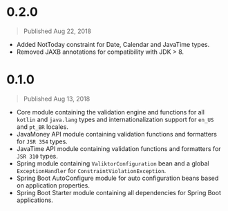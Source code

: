 # 0.2.0
> Published Aug 22, 2018

* Added NotToday constraint for Date, Calendar and JavaTime types.
* Removed JAXB annotations for compatibility with JDK > 8.

# 0.1.0
> Published Aug 13, 2018

* Core module containing the validation engine and functions for all `kotlin` and `java.lang` types and internationalization support for `en_US` and `pt_BR` locales.
* JavaMoney API module containing validation functions and formatters for `JSR 354` types.
* JavaTime API module containing validation functions and formatters for `JSR 310` types.
* Spring module containing `ValiktorConfiguration` bean and a global `ExceptionHandler` for `ConstraintViolationException`.
* Spring Boot AutoConfigure module for auto configuration beans based on application properties.
* Spring Boot Starter module containing all dependencies for Spring Boot applications.